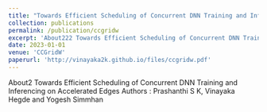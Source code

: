 ```yaml
---
title: "Towards Efficient Scheduling of Concurrent DNN Training and Inferencing on Accelerated Edges"
collection: publications
permalink: /publication/ccgridw
excerpt: 'About222 Towards Efficient Scheduling of Concurrent DNN Training and Inferencing on Accelerated Edges'
date: 2023-01-01
venue: 'CCGridW'
paperurl: 'http://vinayaka2k.github.io/files/ccgridw.pdf'
---
```

About2 Towards Efficient Scheduling of Concurrent DNN Training and Inferencing on Accelerated Edges
Authors : Prashanthi S K, Vinayaka Hegde and Yogesh Simmhan